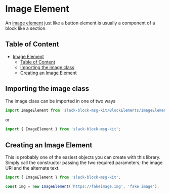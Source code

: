 # Image Element

An [image element](https://api.slack.com/reference/messaging/block-elements#image) just like a button element is usually a component of a block like a section.

## Table of Content

- [Image Element](#Image-Element)
  - [Table of Content](#Table-of-Content)
  - [Importing the image class](#Importing-the-image-class)
  - [Creating an Image Element](#Creating-an-Image-Element)

## Importing the image class

The image class can be imported in one of two ways

```javascript
import ImageElement from 'slack-block-msg-kit/BlockElements/ImageElement';
```

or

```javascript
import { ImageElement } from 'slack-block-msg-kit';
```

## Creating an Image Element

This is probably one of the easiest objects you can create with this library. Simply call the constructor passing the two required parameters; the image URl and the alternate text.

```javascript
import { ImageElement } from 'slack-block-msg-kit';

const img = new ImageElement('https://fakeimage.img', 'fake image');
```
